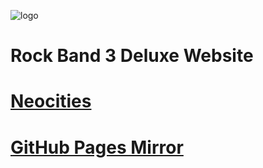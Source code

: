 ![logo](docs\images\logo.gif)
# Rock Band 3 Deluxe Website
# [Neocities](https://lrbdeluxe.neocities.org/)
# [GitHub Pages Mirror](https://hmxmilohax.github.io/RB3DX-Site/)
